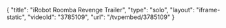 {
    "title": "iRobot Roomba Revenge Trailer",
    "type": "solo",
    "layout": "iframe-static",
    "videoId": "3785109",
    "url": "\/tvpembed\/3785109"
}